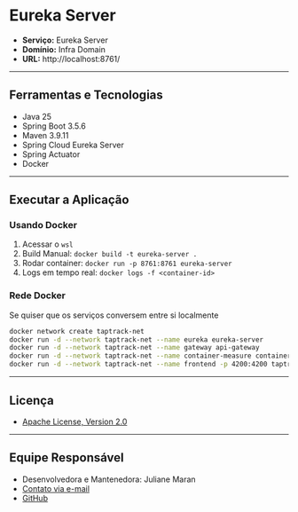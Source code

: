 # Eureka Server

* **Serviço:** Eureka Server
* **Domínio:** Infra Domain
* **URL:** http://localhost:8761/

---

## Ferramentas e Tecnologias

* Java 25
* Spring Boot 3.5.6
* Maven 3.9.11
* Spring Cloud Eureka Server
* Spring Actuator
* Docker

---

## Executar a Aplicação

### Usando Docker

1. Acessar o `wsl`
2. Build Manual: `docker build -t eureka-server .`
3. Rodar container: `docker run -p 8761:8761 eureka-server`
4. Logs em tempo real: `docker logs -f <container-id>`

### Rede Docker 

Se quiser que os serviços conversem entre si localmente

```bash
docker network create taptrack-net
docker run -d --network taptrack-net --name eureka eureka-server
docker run -d --network taptrack-net --name gateway api-gateway
docker run -d --network taptrack-net --name container-measure container-measure-service
docker run -d --network taptrack-net --name frontend -p 4200:4200 taptrack-frontend
```


---

## Licença

* [Apache License, Version 2.0](https://www.apache.org/licenses/LICENSE-2.0)

---

## Equipe Responsável

* Desenvolvedora e Mantenedora: Juliane Maran
* [Contato via e-mail](mailto:julianemaran@gmail.com)
* [GitHub](https://github.com/JuhMaran) 